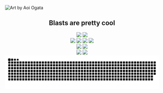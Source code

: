 <img width="auto" alt="Art by Aoi Ogata" src="https://i.imgur.com/g5PFLKM.jpg" />

<h2 align="center">Blasts are pretty cool</h2>
<div align="center">
  <img src="https://img.shields.io/docker/pulls/sphexator/hanekawa?style=for-the-badge&labelColor=ffffff&color=713395">
  <img src="https://img.shields.io/codacy/grade/e8177e35dc4b4a6c919ea173d1c6a5bf/dev?style=for-the-badge&labelColor=ffffff&color=713395">
</br>
  <img src="https://shields.io/badge/.NET-5/5-713395?style=for-the-badge&labelColor=ffffff&logoColor=713395">
  <img src="https://shields.io/badge/ASP.NET-5/5-713395?style=for-the-badge&labelColor=ffffff&logoColor=713395">
  <img src="https://shields.io/badge/Java-3/5-713395?style=for-the-badge&labelColor=ffffff&logoColor=713395">
  <img src="https://shields.io/badge/JavaScript-5/5-713395?style=for-the-badge&labelColor=ffffff&logoColor=713395">
</br>
  <img src="https://shields.io/badge/PostgreSQL-4/5-713395?style=for-the-badge&labelColor=ffffff&logoColor=713395">
  <img src="https://shields.io/badge/Redis-4/5-713395?style=for-the-badge&labelColor=ffffff&logoColor=713395">
  <br>
</div>

<div align="center">
  <img src="https://github-readme-stats.vercel.app/api/top-langs/?username=Sphexator&layout=compact&hide_border=true&title_color=ffffff&icon_color=713395&text_color=ffffff&bg_color=0d1117&show_icons=true&count_private=true">
<img src="https://streak-stats.demolab.com?user=Sphexator&hide_border=true&mode=weekly&border=713395&background=EBEBEB00&ring=713395&currStreakNum=F1F1F1&dates=F1F1F1&stroke=713395&fire=713395&sideNums=713395&currStreakLabel=F1F1F1&sideLabels=F1F1F1&excludeDaysLabel=F1F1F1" />
<picture>
  <source media="(prefers-color-scheme: dark)" srcset="https://raw.githubusercontent.com/sphexator/sphexator/output/github-snake-dark.svg" />
  <source media="(prefers-color-scheme: light)" srcset="https://raw.githubusercontent.com/sphexator/sphexator/output/github-snake.svg" />
  <img alt="github-snake" src="https://raw.githubusercontent.com/sphexator/sphexator/output/github-snake.svg" />
</picture>
</div>
